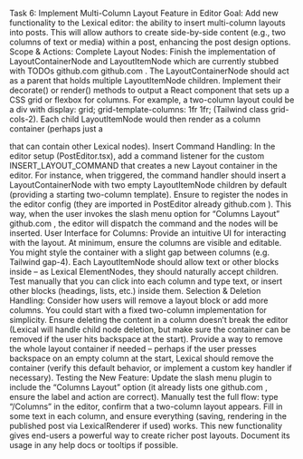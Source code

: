 Task 6: Implement Multi-Column Layout Feature in Editor
Goal: Add new functionality to the Lexical editor: the ability to insert multi-column layouts into posts. This will allow authors to create side-by-side content (e.g., two columns of text or media) within a post, enhancing the post design options.
Scope & Actions:
Complete Layout Nodes: Finish the implementation of LayoutContainerNode and LayoutItemNode which are currently stubbed with TODOs
github.com
github.com
. The LayoutContainerNode should act as a parent that holds multiple LayoutItemNode children. Implement their decorate() or render() methods to output a React component that sets up a CSS grid or flexbox for columns. For example, a two-column layout could be a div with display: grid; grid-template-columns: 1fr 1fr; (Tailwind class grid-cols-2). Each child LayoutItemNode would then render as a column container (perhaps just a <div> that can contain other Lexical nodes).
Insert Command Handling: In the editor setup (PostEditor.tsx), add a command listener for the custom INSERT_LAYOUT_COMMAND that creates a new Layout container in the editor. For instance, when triggered, the command handler should insert a LayoutContainerNode with two empty LayoutItemNode children by default (providing a starting two-column template). Ensure to register the nodes in the editor config (they are imported in PostEditor already
github.com
). This way, when the user invokes the slash menu option for “Columns Layout”
github.com
, the editor will dispatch the command and the nodes will be inserted.
User Interface for Columns: Provide an intuitive UI for interacting with the layout. At minimum, ensure the columns are visible and editable. You might style the container with a slight gap between columns (e.g. Tailwind gap-4). Each LayoutItemNode should allow text or other blocks inside – as Lexical ElementNodes, they should naturally accept children. Test manually that you can click into each column and type text, or insert other blocks (headings, lists, etc.) inside them.
Selection & Deletion Handling: Consider how users will remove a layout block or add more columns. You could start with a fixed two-column implementation for simplicity. Ensure deleting the content in a column doesn’t break the editor (Lexical will handle child node deletion, but make sure the container can be removed if the user hits backspace at the start). Provide a way to remove the whole layout container if needed – perhaps if the user presses backspace on an empty column at the start, Lexical should remove the container (verify this default behavior, or implement a custom key handler if necessary).
Testing the New Feature: Update the slash menu plugin to include the “Columns Layout” option (it already lists one
github.com
, ensure the label and action are correct). Manually test the full flow: type “/Columns” in the editor, confirm that a two-column layout appears. Fill in some text in each column, and ensure everything (saving, rendering in the published post via LexicalRenderer if used) works. This new functionality gives end-users a powerful way to create richer post layouts. Document its usage in any help docs or tooltips if possible.
